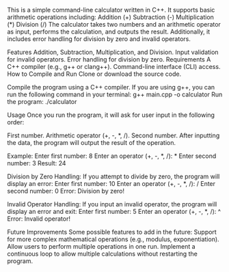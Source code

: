 This is a simple command-line calculator written in C++. It supports basic arithmetic operations including:
  Addition (+)
  Subtraction (-)
  Multiplication (*)
  Division (/)
The calculator takes two numbers and an arithmetic operator as input,
performs the calculation, and outputs the result.
Additionally, it includes error handling for division by zero and invalid operators.

Features
  Addition, Subtraction, Multiplication, and Division.
  Input validation for invalid operators.
  Error handling for division by zero.
Requirements
  A C++ compiler (e.g., g++ or clang++).
  Command-line interface (CLI) access.
How to Compile and Run
  Clone or download the source code.

Compile the program using a C++ compiler. If you are using g++,
you can run the following command in your terminal:
  g++ main.cpp -o calculator
Run the program:
  ./calculator

Usage
  Once you run the program, it will ask for user input in the following order:

  First number.
  Arithmetic operator (+, -, *, /).
  Second number.
  After inputting the data, the program will output the result of the operation.
  
Example:
  Enter first number: 8
  Enter an operator (+, -, *, /): *
  Enter second number: 3
  Result: 24
  
Division by Zero Handling:
  If you attempt to divide by zero, the program will display an error:
    Enter first number: 10
    Enter an operator (+, -, *, /): /
    Enter second number: 0
    Error: Division by zero!

Invalid Operator Handling:
  If you input an invalid operator, the program will display an error and exit:
    Enter first number: 5
    Enter an operator (+, -, *, /): ^
    Error: Invalid operator!

Future Improvements
  Some possible features to add in the future:
    Support for more complex mathematical operations (e.g., modulus, exponentiation).
    Allow users to perform multiple operations in one run.
    Implement a continuous loop to allow multiple calculations without restarting the program.
